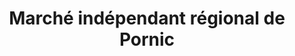 ---
title: "Marché indépendant régional de Pornic"
url: /pornic/marche-independant-regional-de-pornic/
shop: Baustoffe
---